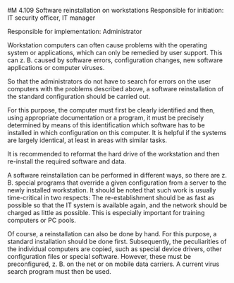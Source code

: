 #M 4.109 Software reinstallation on workstations
Responsible for initiation: IT security officer, IT manager

Responsible for implementation: Administrator

Workstation computers can often cause problems with the operating system or applications, which can only be remedied by user support. This can z. B. caused by software errors, configuration changes, new software applications or computer viruses.

So that the administrators do not have to search for errors on the user computers with the problems described above, a software reinstallation of the standard configuration should be carried out.

For this purpose, the computer must first be clearly identified and then, using appropriate documentation or a program, it must be precisely determined by means of this identification which software has to be installed in which configuration on this computer. It is helpful if the systems are largely identical, at least in areas with similar tasks.

It is recommended to reformat the hard drive of the workstation and then re-install the required software and data.

A software reinstallation can be performed in different ways, so there are z. B. special programs that override a given configuration from a server to the newly installed workstation. It should be noted that such work is usually time-critical in two respects: The re-establishment should be as fast as possible so that the IT system is available again, and the network should be charged as little as possible. This is especially important for training computers or PC pools.

Of course, a reinstallation can also be done by hand. For this purpose, a standard installation should be done first. Subsequently, the peculiarities of the individual computers are copied, such as special device drivers, other configuration files or special software. However, these must be preconfigured, z. B. on the net or on mobile data carriers. A current virus search program must then be used.



